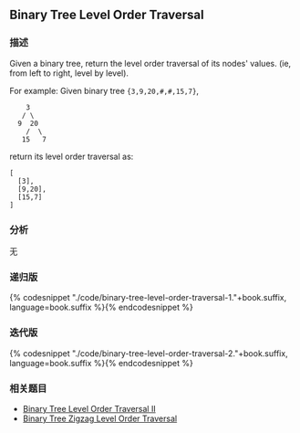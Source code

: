 ## Binary Tree Level Order Traversal


### 描述

Given a binary tree, return the level order traversal of its nodes' values. (ie, from left to right, level by level).

For example:
Given binary tree `{3,9,20,#,#,15,7}`,

```
    3
   / \
  9  20
    /  \
   15   7
```

return its level order traversal as:

```
[
  [3],
  [9,20],
  [15,7]
]
```


### 分析

无


### 递归版

{% codesnippet "./code/binary-tree-level-order-traversal-1."+book.suffix, language=book.suffix %}{% endcodesnippet %}


### 迭代版

{% codesnippet "./code/binary-tree-level-order-traversal-2."+book.suffix, language=book.suffix %}{% endcodesnippet %}


### 相关题目


* [Binary Tree Level Order Traversal II](binary-tree-tevel-order-traversal-ii.md)
* [Binary Tree Zigzag Level Order Traversal](binary-tree-zigzag-level-order-traversal.md)
